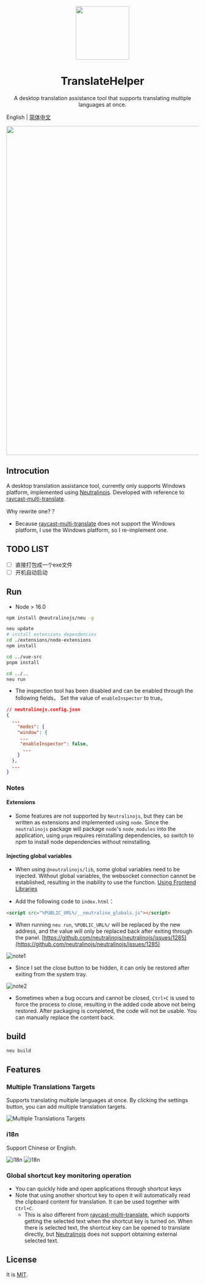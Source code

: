 <br>
<br>
<p align="center">
<img src="./resources/icons/appIcon.png" width="140" height="140" align="center" />
</p>

<h1 align="center">TranslateHelper</sup></h1>

<p align="center">
A desktop translation assistance tool that supports translating multiple languages ​​at once.
</p>

English | [简体中文](./README.zh-CN.md)

<img width="862" src="./docs/assets/demo1.png">

## Introcution

A desktop translation assistance tool, currently only supports Windows platform, implemented using [Neutralinojs](https://neutralino.js.org/). Developed with reference to [raycast-multi-translate](https://github.com/antfu/raycast-multi-translate).

Why rewrite one?？

- Because [raycast-multi-translate](https://github.com/antfu/raycast-multi-translate) does not support the Windows platform, I use the Windows platform, so I re-implement one.

## TODO LIST

- [ ] 直接打包成一个exe文件
- [ ] 开机自动启动

## Run

- Node > 16.0

```sh
npm install @neutralinojs/neu -g

neu update
# install extensions dependencies
cd ./extensions/node-extensions
npm install 

cd ../vue-src
pnpm install

cd ../..
neu run
```

- The inspection tool has been disabled and can be enabled through the following fields， Set the value of `enableInspector` to true。

```json
// neutralinojs.config.json
{
  ...
    "modes": {
    "window": {
     ...
     "enableInspector": false,
      ...
    }
  },
  ...
}
```

### Notes

#### Extensions

- Some features are not supported by `Neutralinojs`, but they can be written as extensions and implemented using `node`. Since the `neutralinojs` package will package `node`'s `node_modules` into the application, using `pnpm` requires reinstalling dependencies, so switch to npm to install node dependencies without reinstalling.

#### Injecting global variables

- When using `@neutralinojs/lib`, some global variables need to be injected. Without global variables, the websocket connection cannot be established, resulting in the inability to use the function. [Using Frontend Libraries](https://neutralino.js.org/docs/getting-started/using-frontend-libraries#initializiive-api-with-neutralinojslib)

- Add the following code to `index.html`：

```html
<script src="%PUBLIC_URL%/__neutralino_globals.js"></script>
```

- When running `neu run`, `%PUBLIC_URL%/` will be replaced by the new address, and the value will only be replaced back after exiting through the panel. [https://github.com/neutralinojs/neutralinojs/issues/1285](https://github.com/neutralinojs/neutralinojs/issues/1285)
  
![note1](./docs/assets/note1.png)

- Since I set the close button to be hidden, it can only be restored after exiting from the system tray.

![note2](./docs/assets/note2.png)

- Sometimes when a bug occurs and cannot be closed, `Ctrl+C` is used to force the process to close, resulting in the added code above not being restored. After packaging is completed, the code will not be usable. You can manually replace the content back.

## build

```sh
neu build
```

## Features

### Multiple Translations Targets

Supports translating multiple languages ​​at once. By clicking the settings button, you can add multiple translation targets.

![Multiple Translations Targets](./docs/assets/demo2.png)

### i18n

Support Chinese or English.

![i18n](./docs/assets/demo3.png)
![i18n](./docs/assets/demo4.png)

### Global shortcut key monitoring operation

- You can quickly hide and open applications through shortcut keys
- Note that using another shortcut key to open it will automatically read the clipboard content for translation. It can be used together with `Ctrl+C`.
  - This is also different from [raycast-multi-translate](https://github.com/antfu/raycast-multi-translate), which supports getting the selected text when the shortcut key is turned on. When there is selected text, the shortcut key can be opened to translate directly, but [Neutralinojs](https://neutralino.js.org/) does not support obtaining external selected text.

## License

It is [MIT](./LICENSE).
